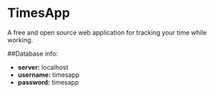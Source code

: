 TimesApp
========

A free and open source web application for tracking your time while working.

##Database info:
+ __server:__ localhost
+ __username:__ timesapp
+ __password:__ timesapp